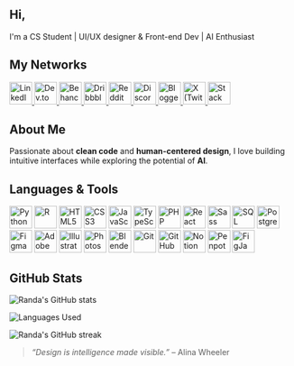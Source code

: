 ## Hi,
I'm a CS Student |  UI/UX designer & Front-end Dev |  AI Enthusiast

## My Networks

<p align="left">
  <!-- LinkedIn -->
  <a href="https://www.linkedin.com/in/randa-lakab-4b9125389/" target="_blank">
    <img src="https://cdn.jsdelivr.net/gh/devicons/devicon/icons/linkedin/linkedin-original.svg" alt="LinkedIn" width="40" height="40"/>
  </a>

  <!-- Dev.to -->
  <a href="https://dev.to/randa_lakab" target="_blank">
    <img src="https://cdn.simpleicons.org/devdotto/0A0A0A" alt="Dev.to" width="40" height="40"/>
  </a>

  <!-- Behance -->
  <a href="https://www.behance.net/randalakab" target="_blank">
    <img src="https://cdn.jsdelivr.net/gh/devicons/devicon/icons/behance/behance-original.svg" alt="Behance" width="40" height="40"/>
  </a>

   <!-- Dribbble -->
  <a href="https://dribbble.com/randa_lakab" target="_blank">
    <img src="https://cdn.simpleicons.org/dribbble/ea4c89" alt="Dribbble" width="40" height="40"/>
  </a>
  
  <!-- Reddit -->
  <a href="https://www.reddit.com/user/randa_lakab/?utm_source=share&utm_medium=web3x&utm_name=web3xcss&utm_term=1&utm_content=share_button" target="_blank">
    <img src="https://cdn.simpleicons.org/reddit/FF4500" alt="Reddit" width="40" height="40"/>
  </a>

  <!-- Discord -->
  <a href="https://discord.gg/ebXwq5PN" target="_blank">
    <img src="https://cdn.simpleicons.org/discord/5865F2" alt="Discord" width="40" height="40"/>
  </a>

  <!-- Blogger -->
  <a href="https://www.blogger.com/profile/15745774904541617435" target="_blank">
    <img src="https://cdn.simpleicons.org/blogger/FF5722" alt="Blogger" width="40" height="40"/>
  </a>

  <!-- Twitter (X) -->
  <a href="https://x.com/randa_lakab" target="_blank">
    <img src="https://cdn.simpleicons.org/x/000000" alt="X (Twitter)" width="40" height="40"/>
  </a>

  <!-- Stack Overflow -->
  <a href="https://stackoverflow.com/users/22951480/randa-lakab?tab=profile" target="_blank">
    <img src="https://cdn.simpleicons.org/stackoverflow/F48024" alt="Stack Overflow" width="40" height="40"/>
  </a>
</p>


## About Me
Passionate about **clean code** and **human-centered design**, I love building intuitive interfaces while exploring the potential of **AI**.  
 

## Languages & Tools

<p align="left">
  <img src="https://cdn.jsdelivr.net/gh/devicons/devicon/icons/python/python-original.svg" alt="Python" width="40" height="40" title="Python"/>
  <img src="https://cdn.jsdelivr.net/gh/devicons/devicon/icons/r/r-original.svg" alt="R" width="40" height="40" title="R"/>
  <img src="https://cdn.jsdelivr.net/gh/devicons/devicon/icons/html5/html5-original.svg" alt="HTML5" width="40" height="40" title="HTML5"/>
  <img src="https://cdn.jsdelivr.net/gh/devicons/devicon/icons/css3/css3-original.svg" alt="CSS3" width="40" height="40" title="CSS3" />
  <img src="https://cdn.jsdelivr.net/gh/devicons/devicon/icons/javascript/javascript-original.svg" alt="JavaScript" width="40" height="40" title="JavaScript"/>
  <img src="https://cdn.jsdelivr.net/gh/devicons/devicon/icons/typescript/typescript-original.svg" alt="TypeScript" width="40" height="40" title="TypeScript"/>
  <img src="https://cdn.jsdelivr.net/gh/devicons/devicon/icons/php/php-original.svg" alt="PHP" width="40" height="40" title="PHP"/>
  <img src="https://cdn.jsdelivr.net/gh/devicons/devicon/icons/react/react-original.svg" alt="React" width="40" height="40" title="React"/>
  <img src="https://cdn.jsdelivr.net/gh/devicons/devicon/icons/sass/sass-original.svg" alt="Sass" width="40" height="40" title="Sass"/>
  <img src="https://cdn.jsdelivr.net/gh/devicons/devicon/icons/mysql/mysql-original.svg" alt="SQL" width="40" height="40" title="SQL"/>
  <img src="https://cdn.jsdelivr.net/gh/devicons/devicon/icons/postgresql/postgresql-original.svg" alt="PostgreSQL" width="40" height="40" title="PostgreSQL"/>
  <img src="https://cdn.jsdelivr.net/gh/devicons/devicon/icons/figma/figma-original.svg" alt="Figma" width="40" height="40" title="Figma"/>
  <img src="https://cdn.jsdelivr.net/gh/devicons/devicon/icons/xd/xd-plain.svg" alt="Adobe XD" width="40" height="40" title="Adobe XD"/>
  <img src="https://cdn.jsdelivr.net/gh/devicons/devicon/icons/illustrator/illustrator-plain.svg" alt="Illustrator" width="40" height="40" title="Adobe Illustrator"/>
  <img src="https://cdn.jsdelivr.net/gh/devicons/devicon/icons/photoshop/photoshop-plain.svg" alt="Photoshop" width="40" height="40" title="Adobe Photoshop"/>
  <img src="https://cdn.jsdelivr.net/gh/devicons/devicon/icons/blender/blender-original.svg" alt="Blender" width="40" height="40" title="Blender"/>
  <img src="https://cdn.jsdelivr.net/gh/devicons/devicon/icons/git/git-original.svg" alt="Git" width="40" height="40" title="Git"/>
  <img src="https://cdn.jsdelivr.net/gh/devicons/devicon/icons/github/github-original.svg" alt="GitHub" width="40" height="40" title="GitHub"/>
  <img src="https://cdn.jsdelivr.net/gh/simple-icons/simple-icons/icons/notion.svg" alt="Notion" width="40" height="40" title="Notion"/>
  <img src="https://cdn.jsdelivr.net/gh/simple-icons/simple-icons/icons/penpot.svg" alt="Penpot" width="40" height="40" title="Penpot"/>
  <img src="https://cdn.jsdelivr.net/gh/simple-icons/simple-icons/icons/figma.svg" alt="FigJam" width="40" height="40" title="FigJam"/>
</p>


##  GitHub Stats
![Randa's GitHub stats](https://github-readme-stats.vercel.app/api?username=Randa-Lakab&show_icons=true&theme=radical)  

![Languages Used](https://github-readme-stats.vercel.app/api/top-langs/?username=Randa-Lakab&layout=compact&theme=radical&custom_title=Languages%20Used)
 
![Randa's GitHub streak](https://streak-stats.demolab.com?user=Randa-Lakab&theme=radical)


> *“Design is intelligence made visible.”* – Alina Wheeler
